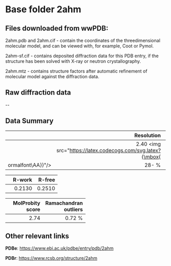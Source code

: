 # Base folder 2ahm

## Files downloaded from wwPDB:

2ahm.pdb and 2ahm.cif - contain the coordinates of the threedimensional molecular model, and can be viewed with, for example, Coot or Pymol.

2ahm-sf.cif - contains deposited diffraction data for this PDB entry, if the structure has been solved with X-ray or neutron crystallography.

2ahm.mtz - contains structure factors after automatic refinement of molecular model against the diffraction data.

## Raw diffraction data

--<br> 

## Data Summary
|   | Resolution | Completeness| I/sigma |
|---|-------------:|----------------:|--------------:|
|   |2.40 <img src="https://latex.codecogs.com/svg.latex?{\mbox{
ormalfont\AA}}"/>|  28- %|<img width=50/>24.00|

|   | **R-work**| **R-free**   
|---|-------------:|----------------:|           
||0.2130|0.2510|

|   |**MolProbity<br>score**| **Ramachandran<br>outliers** 
|---|-------------:|----------------:|
||2.74|0.72 %|

## Other relevant links 
**PDBe**:  https://www.ebi.ac.uk/pdbe/entry/pdb/2ahm
 
**PDBr**: https://www.rcsb.org/structure/2ahm 

